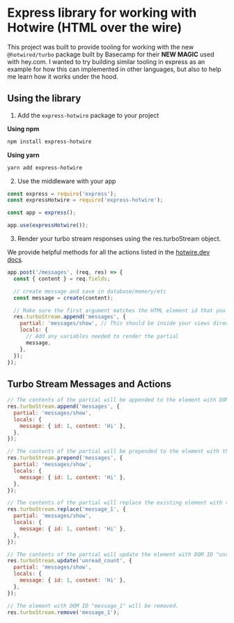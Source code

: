 # Express library for working with Hotwire (HTML over the wire)

This project was built to provide tooling for working with the new `@hotwired/turbo` package built by Basecamp for their **NEW MAGIC** used with hey.com. I wanted to try building similar tooling in express as an example for how this can implemented in other languages, but also to help me learn how it works under the hood.

## Using the library

1. Add the `express-hotwire` package to your project

**Using npm**

```bash
npm install express-hotwire
```

**Using yarn**

```bash
yarn add express-hotwire
```

2. Use the middleware with your app

```js
const express = require('express');
const expressHotwire = require('express-hotwire');

const app = express();

app.use(expressHotwire());
```

3. Render your turbo stream responses using the res.turboStream object.

We provide helpful methods for all the actions listed in the [hotwire.dev docs](https://turbo.hotwire.dev/handbook/streams).

```js
app.post('/messages', (req, res) => {
  const { content } = req.fields;

  // create message and save in database/memory/etc
  const message = create(content);

  // Make sure the first argument matches the HTML element id that you want to append a child to
  res.turboStream.append('messages', {
    partial: 'messages/show', // This should be inside your views directory as views/messages/show.ejs
    locals: {
      // Add any variables needed to render the partial
      message,
    },
  });
});
```

## Turbo Stream Messages and Actions

```js
// The contents of the partial will be appended to the element with DOM ID "messages".
res.turboStream.append('messages', {
  partial: 'messages/show',
  locals: {
    message: { id: 1, content: 'Hi' },
  },
});

// The contents of the partial will be prepended to the element with the DOM ID "messages".
res.turboStream.prepend('messages', {
  partial: 'messages/show',
  locals: {
    message: { id: 1, content: 'Hi' },
  },
});

// The contents of the partial will replace the existing element with the DOM ID "message_1".
res.turboStream.replace('message_1', {
  partial: 'messages/show',
  locals: {
    message: { id: 1, content: 'Hi' },
  },
});

// The contents of the partial will update the element with DOM ID "unread_count".
res.turboStream.update('unread_count', {
  partial: 'messages/show',
  locals: {
    message: { id: 1, content: 'Hi' },
  },
});

// The element with DOM ID "message_1" will be removed.
res.turboStream.remove('message_1');
```
